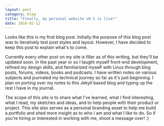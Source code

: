 ```yaml
---
layout: post
category: blog
title: "Finally, my personal website v0.1 is live!"
date: 2016-02-12
---
```

Looks like this is my first blog post. Initially the purpose of this blog post was to iteratively test post styles and layout. However, I have decided to keep this post to explain what's to come.

Currently every other post on my site is filler as of this writing, but they'll be updated soon.  In the past year or so I taught myself front-end development, refined my design skills, and familiarized myself with Linux through blog posts, forums, videos, books and podcasts. I have written notes on various subjects and journaled my technical journey so far as it's just beginning. I plan on porting over my notes to this Jekyll based blog and typing up the rest I have in my journal.

The scope of this site is to share what I've learned, what I find interesting, what I read, my sketches and ideas, and to help people with their product or project. This site also serves as a personal branding asset to help me build a portfolio and shed more insight as to who I am and what I like to do. So if you're hiring or interested in working with me, shoot a message over! :)